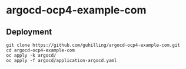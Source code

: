 # argocd-ocp4-example-com
## Deployment
```
git clone https://github.com/guhilling/argocd-ocp4-example-com.git
cd argocd-ocp4-example-com
oc apply -k argocd/
oc apply -f argocd/application-argocd.yaml
```
